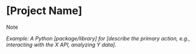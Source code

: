 # [Project Name]

> [!NOTE]
> *Example: A Python [package/library] for [describe the primary action, e.g., interacting with the X API, analyzing Y data].*